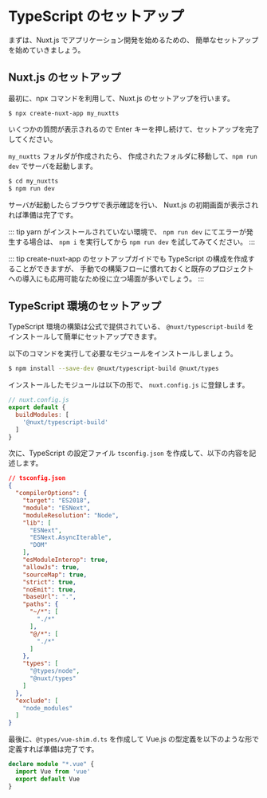 # TypeScript のセットアップ

まずは、Nuxt.js でアプリケーション開発を始めるための、
簡単なセットアップを始めていきましょう。

## Nuxt.js のセットアップ

最初に、npx コマンドを利用して、Nuxt.js のセットアップを行います。

``` 
$ npx create-nuxt-app my_nuxtts
```

いくつかの質問が表示されるので Enter キーを押し続けて、セットアップを完了してください。

`my_nuxtts` フォルダが作成されたら、
作成されたフォルダに移動して、`npm run dev` でサーバを起動します。

```bash
$ cd my_nuxtts
$ npm run dev
```

サーバが起動したらブラウザで表示確認を行い、
Nuxt.js の初期画面が表示されれば準備は完了です。

::: tip 
yarn がインストールされていない環境で、 `npm run dev` にてエラーが発生する場合は、
`npm i` を実行してから `npm run dev` を試してみてください。
:::

::: tip
create-nuxt-app のセットアップガイドでも TypeScript の構成を作成することができますが、
手動での構築フローに慣れておくと既存のプロジェクトへの導入にも応用可能なため役に立つ場面が多いでしょう。
:::

## TypeScript 環境のセットアップ

TypeScript 環境の構築は公式で提供されている、
`@nuxt/typescript-build` をインストールして簡単にセットアップできます。

以下のコマンドを実行して必要なモジュールをインストールしましょう。

```bash
$ npm install --save-dev @nuxt/typescript-build @nuxt/types
```

インストールしたモジュールは以下の形で、 `nuxt.config.js` に登録します。

```js
// nuxt.config.js
export default {
  buildModules: [
    '@nuxt/typescript-build'
  ]
}
```

次に、TypeScript の設定ファイル `tsconfig.json` を作成して、以下の内容を記述します。

```json
// tsconfig.json
{
  "compilerOptions": {
    "target": "ES2018",
    "module": "ESNext",
    "moduleResolution": "Node",
    "lib": [
      "ESNext",
      "ESNext.AsyncIterable",
      "DOM"
    ],
    "esModuleInterop": true,
    "allowJs": true,
    "sourceMap": true,
    "strict": true,
    "noEmit": true,
    "baseUrl": ".",
    "paths": {
      "~/*": [
        "./*"
      ],
      "@/*": [
        "./*"
      ]
    },
    "types": [
      "@types/node",
      "@nuxt/types"
    ]
  },
  "exclude": [
    "node_modules"
  ]
}
```

最後に、`@types/vue-shim.d.ts` を作成して
Vue.js の型定義を以下のような形で定義すれば準備は完了です。

```ts
declare module "*.vue" {
  import Vue from 'vue'
  export default Vue
}
```
